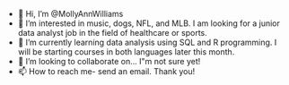 - 👋 Hi, I’m @MollyAnnWilliams
- 👀 I’m interested in music, dogs, NFL, and MLB. I am looking for a junior data analyst job in the field of healthcare or sports.
- 🌱 I’m currently learning data analysis using SQL and R programming. I will be starting courses in both languages later this month.
- 💞️ I’m looking to collaborate on... I"m not sure yet!
- 📫 How to reach me- send an email. Thank you!

<!---
MollyAnnWilliams/MollyAnnWilliams is a ✨ special ✨ repository because its `README.md` (this file) appears on your GitHub profile.
You can click the Preview link to take a look at your changes.
--->
